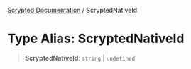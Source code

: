 [Scrypted Documentation](../globals.md) / ScryptedNativeId

# Type Alias: ScryptedNativeId

> **ScryptedNativeId**: `string` \| `undefined`
